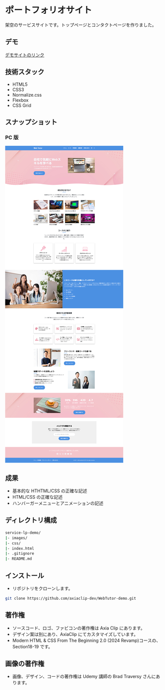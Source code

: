 # ポートフォリオサイト

架空のサービスサイトです。トップページとコンタクトページを作りました。

## デモ

[デモサイトのリンク](https://axiaclip-dev.github.io/WebTutor-demo/)

## 技術スタック

- HTML5
- CSS3
- Normalize.css
- Flexbox
- CSS Grid

## スナップショット

### PC 版

![デモサイトイメージ](./images/demo/snapshot_top_pc.png)

## 成果

- 基本的な HTHTML/CSS の正確な記述
- HTML/CSS の正確な記述
- ハンバーガーメニューとアニメーションの記述

## ディレクトリ構成

```bash
service-lp-demo/
|- images/
|- css/
|- index.html
|- .gitignore
|- README.md
```

## インストール

- リポジトリをクローンします。

```bash
git clone https://github.com/axiaclip-dev/WebTutor-demo.git
```

## 著作権

- ソースコード、ロゴ、ファビコンの著作権は Axia Clip にあります。
- デザイン案は別にあり、AxiaClip にてカスタマイズしています。
- Modern HTML & CSS From The Beginning 2.0 (2024 Revamp)コースの、Section18-19 です。

## 画像の著作権

- 画像、デザイン、コードの著作権は Udemy 講師の Brad Traversy さんにあります。
